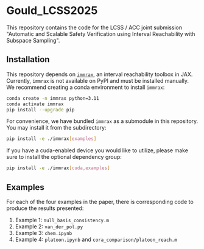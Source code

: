 # Gould_LCSS2025

This repository contains the code for the LCSS / ACC joint submission "Automatic and Scalable Safety Verification using Interval Reachability with Subspace Sampling".

## Installation

This repository depends on [`immrax`](https://github.com/gtfactslab/immrax), an interval reachability toolbox in JAX.  Currently, `immrax` is not available on PyPI and must be installed manually.  We recommend creating a conda environment to install `immrax`:

```bash
conda create -n immrax python=3.11
conda activate immrax
pip install --upgrade pip
```

For convenience, we have bundled `immrax` as a submodule in this repository. You may install it from the subdirectory: 

```bash
pip install -e ./immrax[examples]
```

If you have a cuda-enabled device you would like to utilize, please make sure to install the optional dependency group: 

```bash
pip install -e ./immrax[cuda,examples]
```

## Examples

For each of the four examples in the paper, there is corresponding code to produce the results presented: 

1. Example 1: `null_basis_consistency.m`
2. Example 2: `van_der_pol.py`
3. Example 3: `chem.ipynb`
4. Example 4: `platoon.ipynb` and `cora_comparison/platoon_reach.m`
